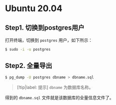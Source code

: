 # Ubuntu 20.04 

## Step1. 切换到postgres用户

打开终端，切换到 `postgres` 用户，如下所示：

```bash
$ sudo -i -u postgres
```

## Step2. 全量导出

```bash
$ pg_dump -U postgres dbname > dbname.sql
```

> [!tip|label: 提示]
> `dbname` 为数据库名称。

得到的 `dbname.sql` 文件就是该数据库的全量信息文件了。
